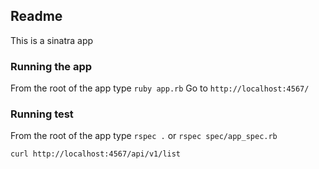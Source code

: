 ## Readme

This is a sinatra app

### Running the app

From the root of the app type ```ruby app.rb```
Go to `http://localhost:4567/`

### Running test

From the root of the app type ```rspec .``` or ```rspec spec/app_spec.rb```

```curl http://localhost:4567/api/v1/list```
